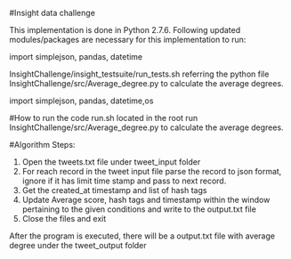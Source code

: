 #Insight data challenge

This implementation is done in Python 2.7.6. Following updated modules/packages are necessary for this implementation to run:

import simplejson, pandas, datetime

InsightChallenge/insight_testsuite/run_tests.sh referring the python file InsightChallenge/src/Average_degree.py to calculate the average degrees. 

import simplejson, pandas, datetime,os

#How to run the code
run.sh located in the root run InsightChallenge/src/Average_degree.py to calculate the average degrees. 

#Algorithm Steps:
1. Open the tweets.txt file under tweet_input folder 
2. For reach record in the tweet input file parse the record to json format, ignore if it has limit time stamp and pass to next record. 
3. Get the created_at timestamp and list of hash tags 
4. Update Average score, hash tags and timestamp within the window pertaining to the given conditions and write to the output.txt file
5. Close the files and exit

After the program is executed, there will be a output.txt file with average degree under the tweet_output folder
